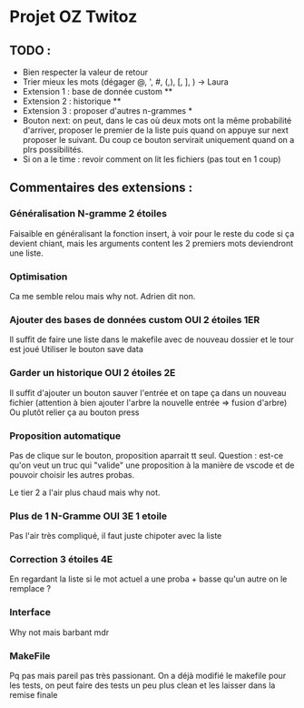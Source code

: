 # Projet OZ Twitoz

## TODO :
* Bien respecter la valeur de retour
* Trier mieux les mots (dégager @, ', #, (,), [, ],  ) -> Laura
* Extension 1 : base de donnée custom **
* Extension 2 : historique **
* Extension 3 : proposer d'autres n-grammes *
* Bouton next: on peut, dans le cas où deux mots ont la même probabilité d'arriver, proposer le premier de la liste
puis quand on appuye sur next proposer le suivant. Du coup ce bouton servirait uniquement quand on a plrs possibilités.
* Si on a le time : revoir comment on lit les fichiers (pas tout en 1 coup)

## Commentaires des extensions :

### Généralisation N-gramme 2 étoiles 
Faisaible en généralisant la fonction insert, à voir pour le reste du code si ça devient chiant, mais les arguments content les 2 premiers mots deviendront une liste.

### Optimisation
Ca me semble relou mais why not. Adrien dit non.

### Ajouter des bases de données custom OUI 2 étoiles 1ER
Il suffit de faire une liste dans le makefile avec de nouveau dossier et le tour est joué
Utiliser le bouton save data

### Garder un historique OUI 2 étoiles 2E
Il suffit d'ajouter un bouton sauver l'entrée et on tape ça dans un nouveau fichier (attention à bien ajouter l'arbre la nouvelle entrée => fusion d'arbre)
Ou plutôt relier ça au bouton press

### Proposition automatique
Pas de clique sur le bouton, proposition aparrait tt seul.
Question : est-ce qu'on veut un truc qui "valide" une proposition à la manière de vscode et de pouvoir choisir les autres probas.

Le tier 2 a l'air plus chaud mais why not.

### Plus de 1 N-Gramme OUI 3E 1 etoile
Pas l'air très compliqué, il faut juste chipoter avec la liste

### Correction 3 étoiles 4E
En regardant la liste si le mot actuel a une proba + basse qu'un autre on le remplace ?

### Interface
Why not mais barbant mdr

### MakeFile
Pq pas mais pareil pas très passionant.
On a déjà modifié le makefile pour les tests, on peut faire des tests un peu plus clean et les laisser dans la remise finale